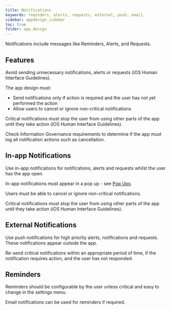 ```yaml
---
title: Notifications 
keywords: reminders, alerts, requests, external, push, email,
sidebar: appdesign_sidebar
toc: true
folder: app_design 
---
```


Notifications include messages like Reminders, Alerts, and Requests.  

## Features 
Avoid sending unnecessary notifications, alerts or requests (iOS Human Interface Guidelines).

The app design must:
* Send notifications only if action is required and the user has not yet performed the action
* Allow users to cancel or ignore non-critical notifications

Critical notifications must stop the user from using other parts of the app until they take action (iOS Human Interface Guidelines).  

Check Information Governance requirements to determine if the app must log all notification actions such as cancellation.

## In-app Notifications

Use in-app notifications for notifications, alerts and requests whilst the user has the app open.  

In-app notifications must appear in a pop up - see [Pop Ups](/popups.html).   

Users must be able to cancel or ignore non-critical notifications.   

Critical notifications must stop the user from using other parts of the app until they take action (iOS Human Interface Guidelines).  
  
## External Notifications

Use push notifications for high priority alerts, notifications and requests.  These notifications appear outside the app.

Re-send critical notifications within an appropriate period of time, if the notification requires action, and the user has not responded.

## Reminders

Reminders should be configurable by the user unless critical and easy to change in the settings menu.  

Email notifications can be used for reminders if required.
